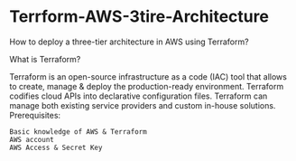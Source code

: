 # Terrform-AWS-3tire-Architecture
How to deploy a three-tier architecture in AWS using Terraform?

What is Terraform?

Terraform is an open-source infrastructure as a code (IAC) tool that allows to create, manage & deploy the production-ready environment. Terraform codifies cloud APIs into declarative configuration files. Terraform can manage both existing service providers and custom in-house solutions.
Prerequisites:

    Basic knowledge of AWS & Terraform
    AWS account
    AWS Access & Secret Key
